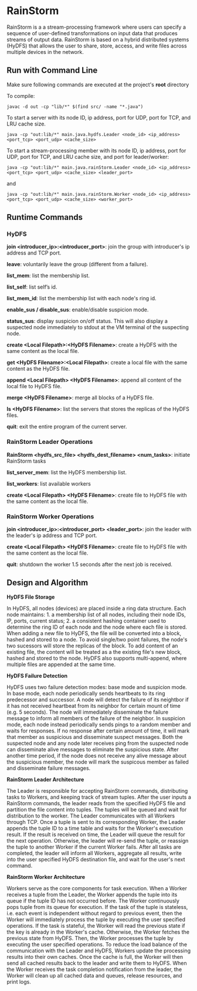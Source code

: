 

# RainStorm

RainStorm is a a stream-processing framework where users can specify a sequence of user-defined transformations on input data that produces streams of output data. RainStorm is based on a hybrid distributed systems (HyDFS) that allows the user to share, store, access, and write files across multiple devices in the network.

## Run with Command Line

Make sure following commands are executed at the project's **root** directory

To compile:

```shell
javac -d out -cp "lib/*" $(find src/ -name "*.java")
```

To start a server with its node ID, ip address, port for UDP, port for TCP, and LRU cache size.

```shell
java -cp "out:lib/*" main.java.hydfs.Leader <node_id> <ip_address> <port_tcp> <port_udp> <cache_size>
```

To start a stream-processing member with its node ID, ip address, port for UDP, port for TCP, and LRU cache size, and port for leader/worker:

```shell
java -cp "out:lib/*" main.java.rainStorm.Leader <node_id> <ip_address> <port_tcp> <port_udp> <cache_size> <leader_port>
```

and

```shell
java -cp "out:lib/*" main.java.rainStorm.Worker <node_id> <ip_address> <port_tcp> <port_udp> <cache_size> <worker_port>
```

## Runtime Commands

### HyDFS

**join <introducer_ip>:<introducer_port>**: join the group with introducer's ip address and TCP port.

**leave**: voluntarily leave the group (different from a failure).

**list_mem**: list the membership list.

**list_self**: list self’s id.

**list_mem_id**: list the membership list with each node's ring id.

**enable_sus / disable_sus**: enable/disable suspicion mode.

**status_sus**: display suspicion on/off status. This will also display a suspected node immediately to stdout at the VM terminal of the suspecting node.

**create \<Local Filepath\>:\<HyDFS Filename\>**: create a HyDFS with the same content as the local file.

**get \<HyDFS Filename\>:\<Local Filepath\>**: create a local file with the same content as the HyDFS file.

**append \<Local Filepath\> \<HyDFS Filename\>**: append all content of the local file to HyDFS file.

**merge \<HyDFS Filename\>**: merge all blocks of a HyDFS file.

**ls \<HyDFS Filename\>**: list the servers that stores the replicas of the HyDFS files.

**quit**: exit the entire program of the current server.

### RainStorm Leader Operations

**RainStorm <hydfs_src_file> <hydfs_dest_filename> <num_tasks>**: initiate RainStorm tasks

**list_server_mem**: list the HyDFS membership list.

**list_workers**: list available workers

**create \<Local Filepath\> \<HyDFS Filename\>**: create file to HyDFS file with the same content as the local file.

### RainStorm Worker Operations

**join <introducer_ip>:<introducer_port> <leader_port>**: join the leader with the leader's ip address and TCP port.

**create \<Local Filepath\> \<HyDFS Filename\>**: create file to HyDFS file with the same content as the local file.

**quit**: shutdown the worker 1.5 seconds after the next job is received.

## Design and Algorithm

**HyDFS File Storage**

In HyDFS, all nodes (devices) are placed inside a ring data structure. Each node maintains: 1. a membership list of all nodes, including their node IDs, IP, ports, current status; 2. a consistent hashing container used to determine the ring ID of each node and the node where each file is stored. When adding a new file to HyDFS, the file will be converted into a block, hashed and stored to a node. To avoid single/two point failures, the node's two sucessors will store the replicas of the block. To add content of an existing file, the content will be treated as a the existing file's new block, hashed and stored to the node. HyDFS also supports multi-append, where multiple files are appended at the same time.

**HyDFS Failure Detection**

HyDFS uses two failure detection modes: base mode and suspicion mode. In base mode, each node periodically sends heartbeats to its ring predecessor and successor. A node will detect the failure of its neightbor if it has not received heartbeat from its neighbor for certain mount of time (e.g. 5 seconds). The node will immediately disseminate the failure message to inform all members of the failure of the neighbor. In suspicion mode, each node instead periodically sends pings to a random member and waits for responses. If no response after certain amount of time, it will mark that member as suspicious and disseminate suspect messages. Both the suspected node and any node later receives ping from the suspected node can disseminate alive messages to eliminate the suspicious state. After another time period, if the node does not receive any alive message about the suspicious member, the node will mark the suspicous member as failed and disseminate failure messages.

**RainStorm Leader Architecture**

The Leader is responsible for accepting RainStorm commands, distributing tasks to Workers, and keeping track of stream tuples. After the user inputs a RainStorm commands, the leader reads from the specified HyDFS file and partition the file content into tuples. The tuples will be queued and wait for distribution to the worker. The Leader communicates with all Workers through TCP. Once a tuple is sent to its corresponding Worker, the Leader appends the tuple ID to a time table and waits for the Worker's execution result. If the result is received on time, the Leader will queue the result for the next operation. Otherwise, the leader will re-send the tuple, or reassign the tuple to another Worker if the current Worker fails. After all tasks are completed, the leader will inform all Workers, aggregate all results, write into the user specified HyDFS destination file, and wait for the user's next command.

**RainStorm Worker Architecture**

Workers serve as the core components for task execution. When a Worker receives a tuple from the Leader, the Worker appends the tuple into its queue if the tuple ID has not occurred before. The Worker continuously pops tuple from its queue for execution. If the task of the tuple is stateless, i.e. each event is independent without regard to previous event, then the Worker will immediately process the tuple by executing the user specified operations. If the task is stateful, the Worker will read the previous state if the key is already in the Worker's cache. Otherwise, the Worker fetches the previous state from HyDFS. Then, the Worker processes the tuple by executing the user specified operations. To reduce the load balance of the communication with the Leader and HyDFS, Workers update the processing results into their own caches. Once the cache is full, the Worker will then send all cached results back to the leader and write them to HyDFS. When the Worker receives the task completion notification from the leader, the Worker will clean up all cached data and queues, release resources, and print logs.